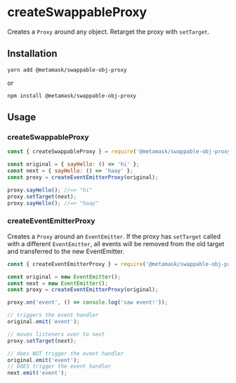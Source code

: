 # createSwappableProxy

Creates a `Proxy` around any object. Retarget the proxy with `setTarget`.

## Installation

`yarn add @metamask/swappable-obj-proxy`

or

`npm install @metamask/swappable-obj-proxy`

## Usage

### createSwappableProxy

```js
const { createSwappableProxy } = require('@metamask/swappable-obj-proxy');

const original = { sayHello: () => 'hi' };
const next = { sayHello: () => 'haay' };
const proxy = createEventEmitterProxy(original);

proxy.sayHello(); //=> "hi"
proxy.setTarget(next);
proxy.sayHello(); //=> "haay"
```

### createEventEmitterProxy

Creates a `Proxy` around an `EventEmitter`. If the proxy has `setTarget` called with a different `EventEmitter`, all events will be removed from the old target and transferred to the new EventEmitter.

```js
const { createEventEmitterProxy } = require('@metamask/swappable-obj-proxy');

const original = new EventEmitter();
const next = new EventEmitter();
const proxy = createEventEmitterProxy(original);

proxy.on('event', () => console.log('saw event!'));

// triggers the event handler
original.emit('event');

// moves listeners over to next
proxy.setTarget(next);

// does NOT trigger the event handler
original.emit('event');
// DOES trigger the event handler
next.emit('event');
```
